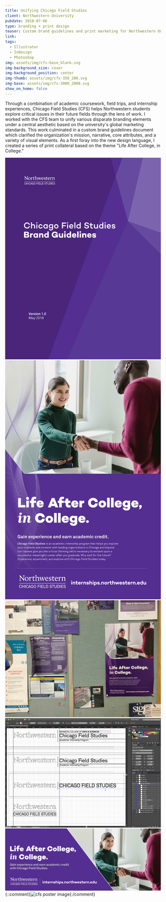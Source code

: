 ```yaml
---
title: Unifying Chicago Field Studies
client: Northwestern University
pubdate: 2018-07-06 
type: branding + print design
teaser: Custom brand guidelines and print marketing for Northwestern University's academic internships program 
link:
tags:
  - Illustrator
  - InDesign
  - Photoshop
img: assets/img/cfs-base_blank.svg
img-background_size: cover
img-background_position: center
img-thumb: assets/img/cfs-350_200.svg
img-base: assets/img/cfs-3000_2000.svg 
show_on_home: false
---
```


Through a combination of academic coursework, field trips, and internship experiences, Chicago Field Studies (CFS) helps Northwestern students explore critical issues in their future fields through the lens of work. I worked with the CFS team to unify various disparate branding elements under a central aesthetic based on the university's global marketing standards. This work culminated in a custom brand guidelines document which clarified the organization's mission, narrative, core attributes, and a variety of visual elements. As a first foray into the new design language, I created a series of print collateral based on the theme "Life After College, in College."      

![cfs brand guidelines](/assets/img/cfs-brand_guidelines.svg)
![cfs poster](/assets/img/cfs-poster.svg)
![cfs live](/assets/img/cfs-live-x.jpg)  
![cfs brand wordmark](/assets/img/cfs-wordmark.jpg)
![cfs banner](/assets/img/cfs-banner.svg)
{::comment}![cfs poster image](/assets/img/cfs-poster-image.jpg){:/comment}